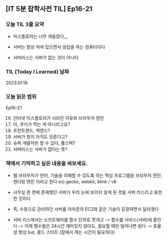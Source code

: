## [IT 5분 잡학사전 TIL] Ep16-21

### 오늘 TIL 3줄 요약

- 익스플로러는 너무 게을렀다,,,

- 서버는 항상 켜져 있으면서 응답을 하는 컴퓨터이다

- 서버리스는 서버가 없는 것이 아니다

### TIL (Today I Learned) 날짜

2023.01.18

### 오늘 읽은 범위

Ep16-21

16. 인터넷 익스플로러가 사라진 이유와 브라우저 엔진
17. 아, 쿠키가 먹는 게 아니라고요?
18. 프런트엔드, 백엔드?
19. 서버가 뭔지 아직도 모른다고?
20. 슈퍼 개발자만 할 수 있다, 풀스택?
21. 서버리스는 서버가 없다는 뜻?

### 책에서 기억하고 싶은 내용을 써보세요.

- 웹 브라우저가 언어, 기술을 이해할 수 있도록 하는 핵심 프로그램을 브라우저 엔진, 렌더링 엔진 이라고 한다 ex) gecko, webkit, blink / v8

- 사무실 한 켠에 존재했던 서버가 우리 눈에 보이지 않게 된 것을 서버 리스라고 표현한 것이다

- 즉, 수동으로 관리하던 서버를 아마존의 EC2와 같은 기술이 등장하면서 달라졌다

- 서버 리스에서는 소프트웨어를 함수 단위로 쪼개고 -> 함수를 서비스(서버)에 올린다 -> 이제 함수들은 24시간 깨어있지 않아도, 필요할 때만 일어나면 된다 -> 효율성 향상 but, 콜드 스타트 (잠에서 깨는 시간이 필요하다)
